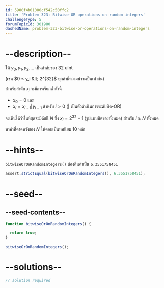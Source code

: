 ```yaml
---
id: 5900f4b01000cf542c50ffc2
title: 'Problem 323: Bitwise-OR operations on random integers'
challengeType: 5
forumTopicId: 301980
dashedName: problem-323-bitwise-or-operations-on-random-integers
---
```


# --description--

ให้ $y_0, y_1, y_2, \ldots$ เป็นลำดับของ 32 uint

(เช่น $0 ≤ y_i &lt; 2^{32}$ ทุกค่ามีความน่าจะเป็นเท่ากัน)

สำหรับลำดับ $x_i$ จะมีการเรียกซ้ำดังนี้

- $x_0 = 0$ และ
- $x_i = x_{i - 1} \mathbf{|} y_{i - 1}$ สำหรับ $i > 0$ ($\mathbf{|}$ เป็นตัวดำเนินการระดับบิต-OR)

จะเห็นได้ว่าในที่สุดจะมีดัชนี $N$ ซึ่ง $x_i = 2^{32} - 1$ (รูปแบบบิตของทั้งหมด) สำหรับ $i ≥ N$ ทั้งหมด

หาค่าที่คาดหวังของ $N$ ให้ตอบเป็นทศนิยม 10 หลัก

# --hints--

`bitwiseOrOnRandomIntegers()` ต้องคืนค่าเป็น `6.3551758451`

```js
assert.strictEqual(bitwiseOrOnRandomIntegers(), 6.3551758451);
```

# --seed--

## --seed-contents--

```js
function bitwiseOrOnRandomIntegers() {

  return true;
}

bitwiseOrOnRandomIntegers();
```

# --solutions--

```js
// solution required
```
